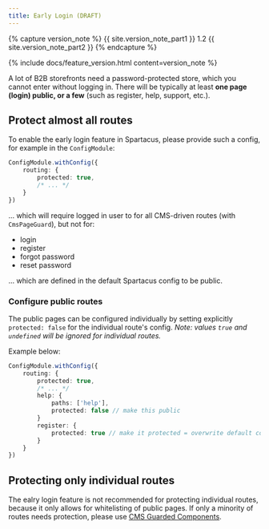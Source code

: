 ```yaml
---
title: Early Login (DRAFT)
---
```


{% capture version_note %}
{{ site.version_note_part1 }} 1.2 {{ site.version_note_part2 }}
{% endcapture %}

{% include docs/feature_version.html content=version_note %}

A lot of B2B storefronts need a password-protected store, which you cannot enter without logging in. There will be typically at least **one page (login) public, or a few** (such as register, help, support, etc.). 

## Protect almost all routes

To enable the early login feature in Spartacus, please provide such a config, for example in the `ConfigModule`:

```typescript
ConfigModule.withConfig({
    routing: {
        protected: true,
        /* ... */
    }
})
```

... which will require logged in user to for all CMS-driven routes (with `CmsPageGuard`), but not for:

- login
- register
- forgot password
- reset password

... which are defined in the default Spartacus config to be public.

### Configure public routes

The public pages can be configured individually by setting explicitly `protected: false` for the individual route's config. *Note: values `true` and `undefined` will be ignored for individual routes.*

Example below:

```typescript
ConfigModule.withConfig({
    routing: {
        protected: true,
        /* ... */
        help: {
            paths: ['help'],
            protected: false // make this public
        }
        register: {
            protected: true // make it protected = overwrite default config `protected: false`
        }
    }
})
```

## Protecting only individual routes

The ealry login feature is not recommended for protecting individual routes, because it only allows for whitelisting of public pages. If only a minority of routes needs protection, please use [CMS Guarded Components](https://sap.github.io/cloud-commerce-spartacus-storefront-docs/customizing-cms-components/#guarding-components).
